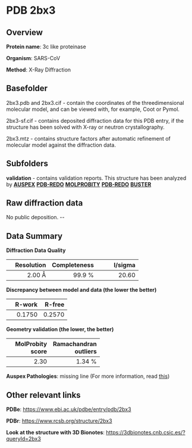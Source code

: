 # PDB 2bx3

## Overview

**Protein name**: 3c like proteinase

**Organism**: SARS-CoV

**Method**: X-Ray Diffraction

## Basefolder

2bx3.pdb and 2bx3.cif - contain the coordinates of the threedimensional molecular model, and can be viewed with, for example, Coot or Pymol.

2bx3-sf.cif - contains deposited diffraction data for this PDB entry, if the structure has been solved with X-ray or neutron crystallography.

2bx3.mtz - contains structure factors after automatic refinement of molecular model against the diffraction data.

## Subfolders





**validation** - contains validation reports. This structure has been analyzed by [**AUSPEX**](https://github.com/thorn-lab/coronavirus_structural_task_force/tree/master/pdb/3c_like_proteinase/SARS-CoV/2bx3/validation/auspex) [**PDB-REDO**](https://github.com/thorn-lab/coronavirus_structural_task_force/tree/master/pdb/3c_like_proteinase/SARS-CoV/2bx3/validation/pdb-redo) [**MOLPROBITY**](https://github.com/thorn-lab/coronavirus_structural_task_force/tree/master/pdb/3c_like_proteinase/SARS-CoV/2bx3/validation/molprobity) [**PDB-REDO**](https://github.com/thorn-lab/coronavirus_structural_task_force/blob/master/pdb/3c_like_proteinase/SARS-CoV/2bx3/validation/Xtriage_output.log) [**BUSTER**](https://www.globalphasing.com/buster/wiki/index.cgi?Covid19Pdb2BX3)

## Raw diffraction data

No public deposition. --<br> 

## Data Summary
**Diffraction Data Quality**

|   | Resolution | Completeness| I/sigma |
|---|-------------:|----------------:|--------------:|
|   |2.00 Å|99.9  %|<img width=50/>20.60|

**Discrepancy between model and data (the lower the better)**

|   | **R-work**| **R-free**   
|---|-------------:|----------------:|           
||  0.1750|  0.2570|

**Geometry validation (the lower, the better)**

|   |**MolProbity<br>score**| **Ramachandran<br>outliers** 
|---|-------------:|----------------:|
||  2.30|  1.34 %|

**Auspex Pathologies**: missing line (For more information, read [this](https://github.com/thorn-lab/coronavirus_structural_task_force/blob/master/pdb/3c_like_proteinase/SARS-CoV/2bx3/validation/auspex/2bx3_auspex_comments.txt))

 



## Other relevant links 
**PDBe**:  https://www.ebi.ac.uk/pdbe/entry/pdb/2bx3
 
**PDBr**: https://www.rcsb.org/structure/2bx3 

**Look at the structure with 3D Bionotes**: https://3dbionotes.cnb.csic.es/?queryId=2bx3

